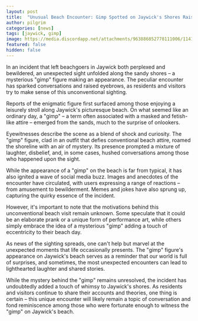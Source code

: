 ```yaml
---
layout: post
title:  "Unusual Beach Encounter: Gimp Spotted on Jaywick's Shores Raises Eyebrows"
author: pilgrim
categories: [news]
tags: [jaywick, gimp]
image: https://media.discordapp.net/attachments/963886852778111006/1141507108353888306/IMG-20230815-WA0007.jpg
featured: false
hidden: false
---
```


In an incident that left beachgoers in Jaywick both perplexed and bewildered, an unexpected sight unfolded along the sandy shores – a mysterious "gimp" figure making an appearance. The peculiar encounter has sparked conversations and raised eyebrows, as residents and visitors try to make sense of this unconventional sighting.

Reports of the enigmatic figure first surfaced among those enjoying a leisurely stroll along Jaywick's picturesque beach. On what seemed like an ordinary day, a "gimp" – a term often associated with a masked and fetish-like attire – emerged from the sands, much to the surprise of onlookers.

Eyewitnesses describe the scene as a blend of shock and curiosity. The "gimp" figure, clad in an outfit that defies conventional beach attire, roamed the shoreline with an air of mystery. Its presence prompted a mixture of laughter, disbelief, and, in some cases, hushed conversations among those who happened upon the sight.

While the appearance of a "gimp" on the beach is far from typical, it has also ignited a wave of social media buzz. Images and anecdotes of the encounter have circulated, with users expressing a range of reactions – from amusement to bewilderment. Memes and jokes have also sprung up, capturing the quirky essence of the incident.

However, it's important to note that the motivations behind this unconventional beach visit remain unknown. Some speculate that it could be an elaborate prank or a unique form of performance art, while others simply embrace the idea of a mysterious "gimp" adding a touch of eccentricity to their beach day.

As news of the sighting spreads, one can't help but marvel at the unexpected moments that life occasionally presents. The "gimp" figure's appearance on Jaywick's beach serves as a reminder that our world is full of surprises, and sometimes, the most unexpected encounters can lead to lighthearted laughter and shared stories.

While the mystery behind the "gimp" remains unresolved, the incident has undoubtedly added a touch of whimsy to Jaywick's shores. As residents and visitors continue to share their accounts and theories, one thing is certain – this unique encounter will likely remain a topic of conversation and fond reminiscence among those who were fortunate enough to witness the "gimp" on Jaywick's beach.
